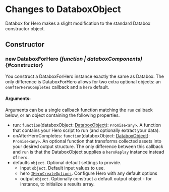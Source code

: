 # Changes to DataboxObject

Databox for Hero makes a slight modification to the standard Databox constructor object.

## Constructor

### new DataboxForHero _(function | databoxComponents)_ {#constructor}

You construct a DataboxForHero instance exactly the same as Databox. The only difference is DataboxForHero allows for two extra optional objects: an `onAfterHeroCompletes` callback and a `hero` default.

#### **Arguments**:

Arguments can be a single callback function matching the `run` callback below, or an object containing the following properties.

- run: `function`(databoxObject: [DataboxObject](/docs/databox/databox-for-hero/changes-to-databox-object)): `Promise<any>`. A function that contains your Hero script to run (and optionally extract your data).
- onAfterHeroCompletes: `function`(databoxObject: [DataboxObject](/docs/databox/databox-for-hero/changes-to-databox-object)): `Promise<any>`. An optional function that transforms collected assets into your desired output structure. The only difference between this callback and `run` is that the DataboxObject supplies a `heroReplay` instance instead of `hero`.
- defaults `object`. Optional default settings to provide.
  - input `object`. Default input values to use.
  - hero [`IHeroCreateOptions`](/docs/hero/basic-client/hero#constructor). Configure Hero with any default options
  - output `object`. Optionally construct a default output object - for instance, to initialize a results array.

